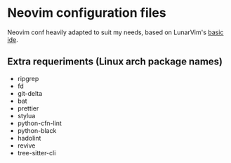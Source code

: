 # Neovim configuration files

Neovim conf heavily adapted to suit my needs, based on LunarVim's [basic ide](https://github.com/LunarVim/nvim-basic-ide).

## Extra requeriments (Linux arch package names)

* ripgrep
* fd
* git-delta
* bat
* prettier
* stylua
* python-cfn-lint
* python-black
* hadolint
* revive
* tree-sitter-cli
